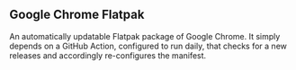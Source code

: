 ## Google Chrome Flatpak

An automatically updatable Flatpak package of Google Chrome.
It simply depends on a GitHub Action, configured to run daily, that checks for a new releases and accordingly re-configures the manifest.
